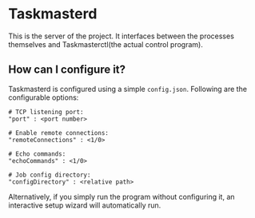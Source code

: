 #	Taskmasterd
This is the server of the project. It interfaces between the processes themselves and Taskmasterctl(the actual control program).

##	How can I configure it?
Taskmasterd is configured using a simple `config.json`. Following are the configurable options:

	# TCP listening port:
	"port" : <port number>

	# Enable remote connections:
	"remoteConnections" : <1/0>

	# Echo commands:
	"echoCommands" : <1/0>

	# Job config directory:
	"configDirectory" : <relative path>

Alternatively, if you simply run the program without configuring it, an interactive setup wizard will automatically run.